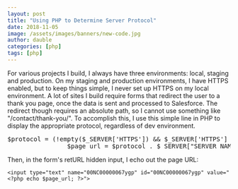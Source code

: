 ```yaml
---
layout: post
title: "Using PHP to Determine Server Protocol"
date: 2018-11-05
image: /assets/images/banners/new-code.jpg
author: dauble
categories: [php]
tags: [php]
---
```

For various projects I build, I always have three environments: local, staging and production. On my staging and production environments, I have HTTPS enabled, but to keep things simple, I never set up HTTPS on my local environment. A lot of sites I build require forms that redirect the user to a thank you page, once the data is sent and processed to Salesforce. The redirect though requires an absolute path, so I cannot use something like "/contact/thank-you/". To accomplish this, I use this simple line in PHP to display the appropriate protocol, regardless of dev environment.

<pre>$protocol = (!empty($_SERVER['HTTPS']) && $_SERVER['HTTPS'] !== 'off' || $_SERVER['SERVER_PORT'] == 443) ? "https://" : "http://";
                $page_url = $protocol . $_SERVER["SERVER_NAME"] . $_SERVER["REQUEST_URI"];</pre>

Then, in the form's retURL hidden input, I echo out the page URL:

`<input type="text" name="00NC00000067ygp" id="00NC00000067ygp" value="<?php echo $page_url; ?>">`